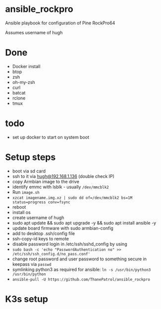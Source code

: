 # ansible_rockpro
Ansible playbook for configuration of Pine RockPro64

Assumes username of hugh

# Done
- Docker install
- btop
- zsh
- oh-my-zsh
- curl
- batcat
- rclone
- tmux

# todo
- set up docker to start on system boot


# Setup steps
- boot via sd card
- ssh to it via hugh@192.168.1.136 (double check IP)
- copy Armbian image to the drive 
- identify emmc with lsblk - usually `/dev/mmcblk2`
- Run `image.sh`
- `xzcat imagename.img.xz | sudo dd of=/dev/mmcblk2 bs=1M status=progress conv=fsync`
- reboot
- install os
- create username of hugh
- sudo apt update && sudo apt upgrade -y && sudo apt install ansible -y 
- update board firmware with sudo armbian-config
- add to desktop .ssh/config file
- ssh-copy-id keys to remote
- disable password login in /etc/ssh/sshd_config by using
- `sudo bash -c 'echo "PasswordAuthentication no" >> /etc/ssh/ssh_config.d/no_pass.conf'`
- change root password and user password to something secure in keepass via `passwd`
- symlinking python3 as required for ansible: `ln -s /usr/bin/python3 /usr/bin/python`
- `ansible-pull -U https://github.com/ThanePatrol/ansible_rockpro`

# K3s setup
